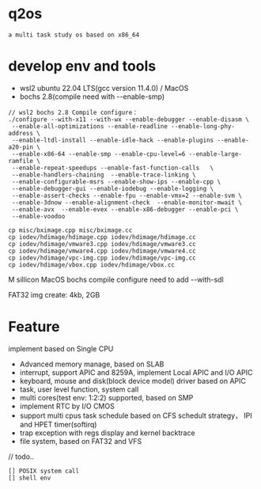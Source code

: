# q2os
    a multi task study os based on x86_64


# develop env and tools

- wsl2 ubuntu 22.04 LTS(gcc version 11.4.0) / MacOS
- bochs 2.8(compile need with --enable-smp)

```
// wsl2 bochs 2.8 Compile configure：
./configure --with-x11 --with-wx --enable-debugger --enable-disasm \
 --enable-all-optimizations --enable-readline --enable-long-phy-address \
 --enable-ltdl-install --enable-idle-hack --enable-plugins --enable-a20-pin \
 --enable-x86-64 --enable-smp --enable-cpu-level=6 --enable-large-ramfile \
 --enable-repeat-speedups --enable-fast-function-calls   \
 --enable-handlers-chaining  --enable-trace-linking \
 --enable-configurable-msrs --enable-show-ips --enable-cpp \
 --enable-debugger-gui --enable-iodebug --enable-logging \
 --enable-assert-checks --enable-fpu --enable-vmx=2 --enable-svm \
 --enable-3dnow --enable-alignment-check  --enable-monitor-mwait \
 --enable-avx  --enable-evex --enable-x86-debugger --enable-pci \
 --enable-voodoo

cp misc/bximage.cpp misc/bximage.cc
cp iodev/hdimage/hdimage.cpp iodev/hdimage/hdimage.cc 
cp iodev/hdimage/vmware3.cpp iodev/hdimage/vmware3.cc
cp iodev/hdimage/vmware4.cpp iodev/hdimage/vmware4.cc
cp iodev/hdimage/vpc-img.cpp iodev/hdimage/vpc-img.cc
cp iodev/hdimage/vbox.cpp iodev/hdimage/vbox.cc

```
M sillicon MacOS bochs compile configure need to add --with-sdl

FAT32 img  create: 4kb, 2GB

# Feature

implement based on Single CPU
- Advanced memory manage, based on SLAB
- interrupt, support APIC and 8259A, implement Local APIC and I/O APIC
- keyboard, mouse and disk(block device model) driver based on APIC
- task, user level function, system call
- multi cores(test env: 1:2:2) supported, based on SMP
- implement RTC by I/O CMOS
- support multi cpus task schedule based on CFS schedult strategy， IPI and HPET timer(softirq)
- trap exception with regs display and kernel backtrace
- file system, based on FAT32 and VFS

// todo..
```
[] POSIX system call
[] shell env
```
